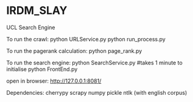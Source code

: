 # IRDM_SLAY
UCL Search Engine

To run the crawl:
python URLService.py
python run_process.py

To run the pagerank calculation:
python page_rank.py

To run the search engine:
python SearchService.py       #takes 1 minute to initialise
python FrontEnd.py

open in browser:
http://127.0.0.1:8081/

Dependencies:
cherrypy
scrapy
numpy
pickle
ntlk (with english corpus)
